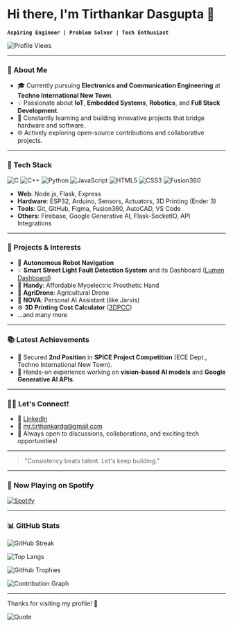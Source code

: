 # Hi there, I'm Tirthankar Dasgupta 👋

**`Aspiring Engineer | Problem Solver | Tech Enthusiast`**

![Profile Views](https://komarev.com/ghpvc/?username=MrTG1B&label=Profile%20views&color=0e75b6&style=flat)

---

### 🔗 About Me

- 🎓 Currently pursuing **Electronics and Communication Engineering** at **Techno International New Town**.
- 💡 Passionate about **IoT**, **Embedded Systems**, **Robotics**, and **Full Stack Development**.
- 🚀 Constantly learning and building innovative projects that bridge hardware and software.
- 🌐 Actively exploring open-source contributions and collaborative projects.

---

### 🔬 Tech Stack

![C](https://img.shields.io/badge/-C-00599C?style=flat-square&logo=c&logoColor=white)
![C++](https://img.shields.io/badge/-C++-00599C?style=flat-square&logo=c%2B%2B&logoColor=white)
![Python](https://img.shields.io/badge/-Python-3776AB?style=flat-square&logo=python&logoColor=white)
![JavaScript](https://img.shields.io/badge/-JavaScript-F7DF1E?style=flat-square&logo=javascript&logoColor=black)
![HTML5](https://img.shields.io/badge/-HTML5-E34F26?style=flat-square&logo=html5&logoColor=white)
![CSS3](https://img.shields.io/badge/-CSS3-1572B6?style=flat-square&logo=css3&logoColor=white)
![Fusion360](https://img.shields.io/badge/-Fusion360-1797ED?style=flat-square&logo=autodesk&logoColor=white)

- **Web**: Node.js, Flask, Express
- **Hardware**: ESP32, Arduino, Sensors, Actuators, 3D Printing (Ender 3)
- **Tools**: Git, GitHub, Figma, Fusion360, AutoCAD, VS Code
- **Others**: Firebase, Google Generative AI, Flask-SocketIO, API Integrations

---

### 💼 Projects & Interests

- 🤖 **Autonomous Robot Navigation**
- 💡 **Smart Street Light Fault Detection System** and its Dashboard ([Lumen Dashboard](https://github.com/MrTG1B/Lumen_Dashboard))
- 🦾 **Handy**: Affordable Myoelectric Prosthetic Hand
- 🚁 **AgriDrone**: Agricultural Drone
- 🤖 **NOVA**: Personal AI Assistant (like Jarvis)
- ⚙️ **3D Printing Cost Calculator** ([3DPCC](https://github.com/MrTG1B/3DPCC))
- …and many more

---

### 📚 Latest Achievements

- 👑 Secured **2nd Position** in **SPICE Project Competition** (ECE Dept., Techno International New Town).
- 🖖 Hands-on experience working on **vision-based AI models** and **Google Generative AI APIs**.

---

### 🚶‍♂️ Let's Connect!

- 💌 [LinkedIn](https://www.linkedin.com/in/tirthankar-dasgupta)
- 📧 mr.tirthankardg@gmail.com
- 💬 Always open to discussions, collaborations, and exciting tech opportunities!

---

> "Consistency beats talent. Let's keep building."

---

### 🎵 Now Playing on Spotify

[![Spotify](https://novatorem-swart-three.vercel.app/api/spotify)](https://open.spotify.com/user/)

---

### 📊 GitHub Stats

![GitHub Streak](https://github-readme-streak-stats.herokuapp.com/?user=MrTG1B&theme=tokyonight)

![Top Langs](https://github-readme-stats.vercel.app/api/top-langs/?username=MrTG1B&layout=compact&theme=tokyonight)

![GitHub Trophies](https://github-profile-trophy.vercel.app/?username=MrTG1B&theme=tokyonight&no-frame=true&column=4&margin-w=15&margin-h=15)

![Contribution Graph](https://github-readme-activity-graph.vercel.app/graph?username=MrTG1B&theme=tokyonight)

---

Thanks for visiting my profile! 💚

![Quote](https://quotes-github-readme.vercel.app/api?type=horizontal&theme=tokyonight)

